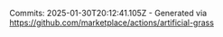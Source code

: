 Commits: 2025-01-30T20:12:41.105Z - Generated via https://github.com/marketplace/actions/artificial-grass
<br>
